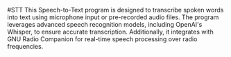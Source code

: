 #STT
This Speech-to-Text program is designed to transcribe spoken words into text using microphone input or pre-recorded audio files. The program leverages advanced speech recognition models, including OpenAI's Whisper, to ensure accurate transcription. Additionally, it integrates with GNU Radio Companion for real-time speech processing over radio frequencies.
